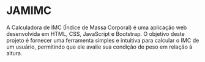 # JAMIMC
A Calculadora de IMC (Índice de Massa Corporal) é uma aplicação web desenvolvida em HTML, CSS, JavaScript e Bootstrap. O objetivo deste projeto é fornecer uma ferramenta simples e intuitiva para calcular o IMC de um usuário, permitindo que ele avalie sua condição de peso em relação à altura.
